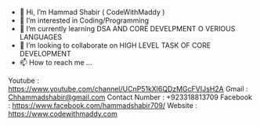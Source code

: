- 👋 Hi, I’m Hammad Shabir ( CodeWithMaddy )
- 👀 I’m interested in Coding/Programming
- 🌱 I’m currently learning DSA AND CORE DEVELPMENT O VERIOUS LANGUAGES
- 💞️ I’m looking to collaborate on HIGH LEVEL TASK OF CORE DEVELOPMENT 
- 📫 How to reach me ...

Youtube : https://www.youtube.com/channel/UCnP51kXl6QDzMGcFVIJsH2A
Gmail : Chhammadshabir@gmail.com
Contact Number : +923318813709
Facebook : https://www.facebook.com/hammadshabir709/
Website : https://www.codewithmaddy.com
<!---
Maddy709/Maddy709 is a ✨ special ✨ repository because its `README.md` (this file) appears on your GitHub profile.
You can click the Preview link to take a look at your changes.
--->
